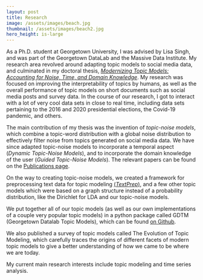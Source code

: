 ```yaml
--- 
layout: post
title: Research
image: /assets/images/beach.jpg
thumbnail: /assets/images/beach2.jpg
hero_height: is-large
---
```


As a Ph.D. student at Georgetown University, I was advised by Lisa Singh, and was part of the Georgetown DataLab and the Massive Data Institute.  My research area revolved around adapting topic models to social media data, and culminated in my doctoral thesis, [_Modernizing Topic Models: Accounting for Noise, Time, and Domain Knowledge_](/papers/modernizing_topic_models.pdf).  My research was focused on improving the interpretability of topics by humans, as well as the overall performance of topic models on short documents such as social media posts and survey data.  In the course of our research, I got to interact with a lot of very cool data sets in close to real time, including data sets pertaining to the 2016 and 2020 presidential elections, the Covid-19 pandemic, and others.

The main contribution of my thesis was the invention of _topic-noise models_, which combine a topic-word distribution with a global noise distribution to effectively filter noise from topics generated on social media data.  We have since adapted topic-noise models to incorporate a temporal aspect (_Dynamic Topic-Noise Models_), and to incorporate the domain knowledge of the user (_Guided Topic-Noise Models_).  The relevant papers can be found on the [Publications page](/2022/08/08/publications.html).  

On the way to creating topic-noise models, we created a framework for preprocessing text data for topic modeling [(_TextPrep_)](https://github.com/GU-DataLab/topic-modeling-textPrep), and a few other topic models which were based on a graph structure instead of a probability distribution, like the Dirichlet for LDA and our topic-noise models.

We put together all of our topic models (as well as our own implementations of a couple very popular topic models) in a python package called GDTM (Georgetown Datalab Topic Models), which can be found [on Github](https://github.com/GU-DataLab/gdtm).

We also published a survey of topic models called The Evolution of Topic Modeling, which carefully traces the origins of different facets of modern topic models to give a better understanding of how we came to be where we are today.

My current main research interests include topic modeling and time series analysis.